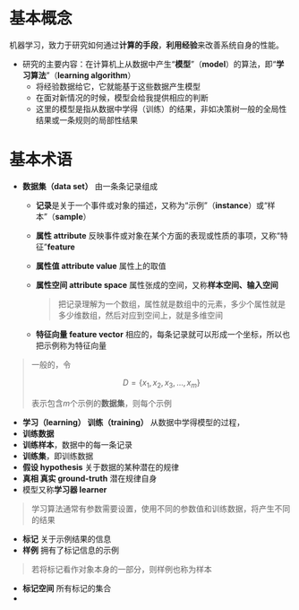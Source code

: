 # 基本概念
机器学习，致力于研究如何通过**计算的手段**，**利用经验**来改善系统自身的性能。

- 研究的主要内容：在计算机上从数据中产生“**模型**”（**model**）的算法，即“**学习算法**”（**learning algorithm**）
    - 将经验数据给它，它就能基于这些数据产生模型
    - 在面对新情况的时候，模型会给我提供相应的判断
    - 这里的模型是指从数据中学得（训练）的结果，非如决策树一般的全局性结果或一条规则的局部性结果

# 基本术语
- **数据集（data set）** 由一条条记录组成
    - **记录**是关于一个事件或对象的描述，又称为“示例”（**instance**）或“样本”（**sample**）
    - **属性 attribute** 反映事件或对象在某个方面的表现或性质的事项，又称“特征”**feature**
    - **属性值 attribute value** 属性上的取值
    - **属性空间 attribute space** 属性张成的空间，又称**样本空间、输入空间**

        >把记录理解为一个数组，属性就是数组中的元素，多少个属性就是多少维数组，然后对应到空间上，就是多维空间

    - **特征向量 feature vector** 相应的，每条记录就可以形成一个坐标，所以也把示例称为特征向量

> 一般的，令
>```math
>D = \{ x_1, x_2, x_3,...,x_m \}
>```
>表示包含*m*个示例的**数据集**，则每个示例

- **学习（learning） 训练（training）** 从数据中学得模型的过程，
- **训练数据**
- **训练样本**，数据中的每一条记录
- **训练集**，即训练数据
- **假设 hypothesis** 关于数据的某种潜在的规律
- **真相 真实 ground-truth** 潜在规律自身
- 模型又称**学习器 learner**
> 学习算法通常有参数需要设置，使用不同的参数值和训练数据，将产生不同的结果

- **标记** 关于示例结果的信息
- **样例** 拥有了标记信息的示例
> 若将标记看作对象本身的一部分，则样例也称为样本
- **标记空间** 所有标记的集合
-

